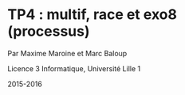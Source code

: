 TP4 : multif, race et exo8 (processus)
=====


Par Maxime Maroine et Marc Baloup

Licence 3 Informatique, Université Lille 1

2015-2016



